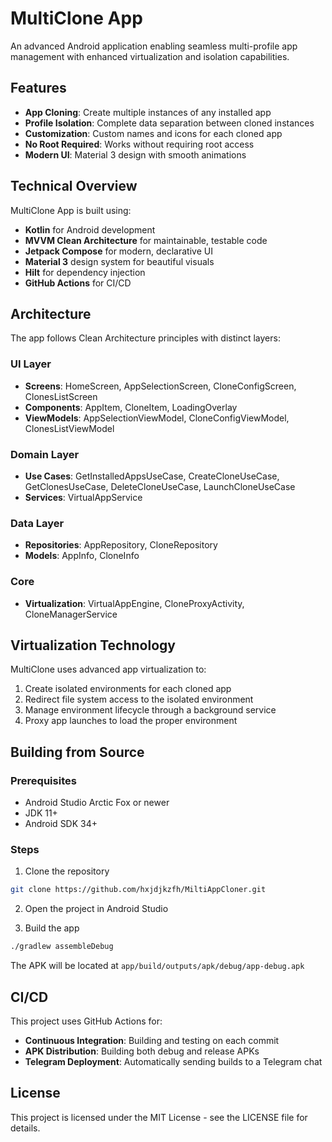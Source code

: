 # MultiClone App

An advanced Android application enabling seamless multi-profile app management with enhanced virtualization and isolation capabilities.

## Features

- **App Cloning**: Create multiple instances of any installed app
- **Profile Isolation**: Complete data separation between cloned instances
- **Customization**: Custom names and icons for each cloned app
- **No Root Required**: Works without requiring root access
- **Modern UI**: Material 3 design with smooth animations

## Technical Overview

MultiClone App is built using:

- **Kotlin** for Android development
- **MVVM Clean Architecture** for maintainable, testable code
- **Jetpack Compose** for modern, declarative UI
- **Material 3** design system for beautiful visuals
- **Hilt** for dependency injection
- **GitHub Actions** for CI/CD

## Architecture

The app follows Clean Architecture principles with distinct layers:

### UI Layer
- **Screens**: HomeScreen, AppSelectionScreen, CloneConfigScreen, ClonesListScreen
- **Components**: AppItem, CloneItem, LoadingOverlay
- **ViewModels**: AppSelectionViewModel, CloneConfigViewModel, ClonesListViewModel

### Domain Layer
- **Use Cases**: GetInstalledAppsUseCase, CreateCloneUseCase, GetClonesUseCase, DeleteCloneUseCase, LaunchCloneUseCase
- **Services**: VirtualAppService

### Data Layer
- **Repositories**: AppRepository, CloneRepository
- **Models**: AppInfo, CloneInfo

### Core
- **Virtualization**: VirtualAppEngine, CloneProxyActivity, CloneManagerService

## Virtualization Technology

MultiClone uses advanced app virtualization to:

1. Create isolated environments for each cloned app
2. Redirect file system access to the isolated environment
3. Manage environment lifecycle through a background service
4. Proxy app launches to load the proper environment

## Building from Source

### Prerequisites
- Android Studio Arctic Fox or newer
- JDK 11+
- Android SDK 34+

### Steps
1. Clone the repository
```bash
git clone https://github.com/hxjdjkzfh/MiltiAppCloner.git
```

2. Open the project in Android Studio

3. Build the app
```bash
./gradlew assembleDebug
```

The APK will be located at `app/build/outputs/apk/debug/app-debug.apk`

## CI/CD

This project uses GitHub Actions for:

- **Continuous Integration**: Building and testing on each commit
- **APK Distribution**: Building both debug and release APKs
- **Telegram Deployment**: Automatically sending builds to a Telegram chat

## License

This project is licensed under the MIT License - see the LICENSE file for details.
